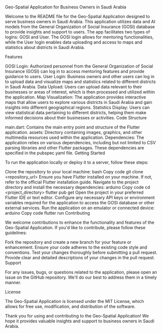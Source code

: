 Geo-Spatial Application for Business Owners in Saudi Arabia

Welcome to the README file for the Geo-Spatial Application designed to serve business owners in Saudi Arabia. This application utilizes data and AI models from the General Organization of Social Insurance (GOSI) database to provide insights and support to users. The app facilitates two types of logins: GOSI and User. The GOSI login allows for mentoring functionalities, while the User login enables data uploading and access to maps and statistics about districts in Saudi Arabia.

Features

GOSI Login: Authorized personnel from the General Organization of Social Insurance (GOSI) can log in to access mentoring features and provide guidance to users.
User Login: Business owners and other users can log in to upload data and visualize maps and statistics related to different districts in Saudi Arabia.
Data Upload: Users can upload data relevant to their businesses or areas of interest, which is then processed and utilized within the application.
Map Visualization: The application provides interactive maps that allow users to explore various districts in Saudi Arabia and gain insights into different geographical regions.
Statistics Display: Users can view statistical data pertaining to different districts, helping them make informed decisions about their businesses or activities.
Code Structure

main.dart: Contains the main entry point and structure of the Flutter application.
assets: Directory containing images, graphics, and other multimedia resources used within the application.
Dependencies: The application relies on various dependencies, including but not limited to CSV parsing libraries and other Flutter packages. These dependencies are specified in the pubspec.yaml file.
Getting Started

To run the application locally or deploy it to a server, follow these steps:

Clone the repository to your local machine:
bash
Copy code
git clone <repository_url>
Ensure you have Flutter installed on your machine. If not, refer to the official Flutter installation guide.
Navigate to the project directory and install the necessary dependencies:
arduino
Copy code
cd <project_directory>
flutter pub get
Open the project in your preferred Flutter IDE or text editor.
Configure any necessary API keys or environment variables required for the application to access the GOSI database or other external services.
Run the application on an emulator or connected device:
arduino
Copy code
flutter run
Contributing

We welcome contributions to enhance the functionality and features of the Geo-Spatial Application. If you'd like to contribute, please follow these guidelines:

Fork the repository and create a new branch for your feature or enhancement.
Ensure your code adheres to the existing code style and conventions.
Test your changes thoroughly before submitting a pull request.
Provide clear and detailed descriptions of your changes in the pull request.
Support

For any issues, bugs, or questions related to the application, please open an issue on the GitHub repository. We'll do our best to address them in a timely manner.

License

The Geo-Spatial Application is licensed under the MIT License, which allows for free use, modification, and distribution of the software.

Thank you for using and contributing to the Geo-Spatial Application! We hope it provides valuable insights and support to business owners in Saudi Arabia.
